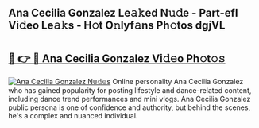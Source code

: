 ## Ana Cecilia Gonzalez Le𝚊𝚔ed N𝚞𝚍e - Part-efI Vi𝚍eo Le𝚊𝚔s - H𝚘t O𝚗lyf𝚊ns Ph𝚘tos dgjVL

# <h2><a href="http://hf46cxk.feru.top/?c=Ana+Cecilia+Gonzalez">🔗 👉 🔴 Ana Cecilia Gonzalez Vi𝚍𝚎o Ph𝚘t𝚘𝚜</a></h2>

[![Ana Cecilia Gonzalez Nu𝚍𝚎s](https://i.imgur.com/0TWrTi3.gif)](http://hf46cxk.feru.top/?c=Ana+Cecilia+Gonzalez)
Online personality Ana Cecilia Gonzalez who has gained popularity for posting lifestyle and dance-related content, including dance trend performances and mini vlogs. Ana Cecilia Gonzalez public persona is one of confidence and authority, but behind the scenes, he's a complex and nuanced individual. 
